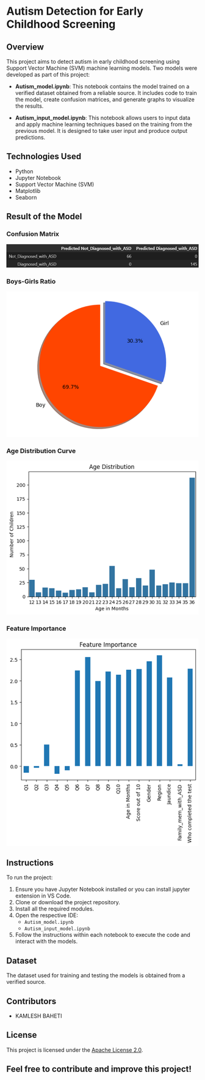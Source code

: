 # Autism Detection for Early Childhood Screening

## Overview
This project aims to detect autism in early childhood screening using Support Vector Machine (SVM) machine learning models. Two models were developed as part of this project:

- **Autism_model.ipynb**: This notebook contains the model trained on a verified dataset obtained from a reliable source. It includes code to train the model, create confusion matrices, and generate graphs to visualize the results.

- **Autism_input_model.ipynb**: This notebook allows users to input data and apply machine learning techniques based on the training from the previous model. It is designed to take user input and produce output predictions.

## Technologies Used
- Python
- Jupyter Notebook
- Support Vector Machine (SVM)
- Matplotlib
- Seaborn
  
## Result of the Model

### Confusion Matrix
![Confusion Matrix](Result/confusion_matrix.png)

### Boys-Girls Ratio
![Boys-Girls Ratio](Result/boys_girls_ratio.png)

### Age Distribution Curve
![Age Distribution Curve](Result/age_distribution_curve.png)

### Feature Importance
![Feature Importance](Result/feature_importance.png)

## Instructions
To run the project:
1. Ensure you have Jupyter Notebook installed or you can install jupyter extension in VS Code.
2. Clone or download the project repository.
3. Install all the required modules.
4. Open the respective IDE:
   - `Autism_model.ipynb`
   - `Autism_input_model.ipynb`
5. Follow the instructions within each notebook to execute the code and interact with the models.

## Dataset
The dataset used for training and testing the models is obtained from a verified source.

## Contributors
- KAMLESH BAHETI

## License
This project is licensed under the [Apache License 2.0](LICENSE).

## Feel free to contribute and improve this project!
